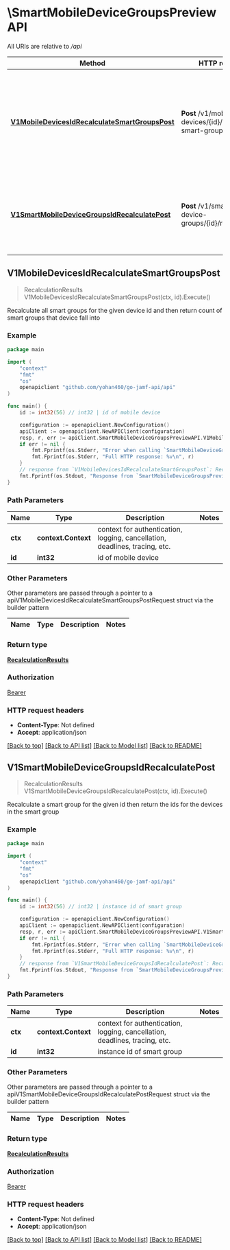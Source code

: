 # \SmartMobileDeviceGroupsPreviewAPI

All URIs are relative to */api*

Method | HTTP request | Description
------------- | ------------- | -------------
[**V1MobileDevicesIdRecalculateSmartGroupsPost**](SmartMobileDeviceGroupsPreviewAPI.md#V1MobileDevicesIdRecalculateSmartGroupsPost) | **Post** /v1/mobile-devices/{id}/recalculate-smart-groups | Recalculate all smart groups for the given device id and then return count of smart groups that device fall into 
[**V1SmartMobileDeviceGroupsIdRecalculatePost**](SmartMobileDeviceGroupsPreviewAPI.md#V1SmartMobileDeviceGroupsIdRecalculatePost) | **Post** /v1/smart-mobile-device-groups/{id}/recalculate | Recalculate a smart group for the given id then return the ids for the devices in the smart group 



## V1MobileDevicesIdRecalculateSmartGroupsPost

> RecalculationResults V1MobileDevicesIdRecalculateSmartGroupsPost(ctx, id).Execute()

Recalculate all smart groups for the given device id and then return count of smart groups that device fall into 



### Example

```go
package main

import (
    "context"
    "fmt"
    "os"
    openapiclient "github.com/yohan460/go-jamf-api/api"
)

func main() {
    id := int32(56) // int32 | id of mobile device

    configuration := openapiclient.NewConfiguration()
    apiClient := openapiclient.NewAPIClient(configuration)
    resp, r, err := apiClient.SmartMobileDeviceGroupsPreviewAPI.V1MobileDevicesIdRecalculateSmartGroupsPost(context.Background(), id).Execute()
    if err != nil {
        fmt.Fprintf(os.Stderr, "Error when calling `SmartMobileDeviceGroupsPreviewAPI.V1MobileDevicesIdRecalculateSmartGroupsPost``: %v\n", err)
        fmt.Fprintf(os.Stderr, "Full HTTP response: %v\n", r)
    }
    // response from `V1MobileDevicesIdRecalculateSmartGroupsPost`: RecalculationResults
    fmt.Fprintf(os.Stdout, "Response from `SmartMobileDeviceGroupsPreviewAPI.V1MobileDevicesIdRecalculateSmartGroupsPost`: %v\n", resp)
}
```

### Path Parameters


Name | Type | Description  | Notes
------------- | ------------- | ------------- | -------------
**ctx** | **context.Context** | context for authentication, logging, cancellation, deadlines, tracing, etc.
**id** | **int32** | id of mobile device | 

### Other Parameters

Other parameters are passed through a pointer to a apiV1MobileDevicesIdRecalculateSmartGroupsPostRequest struct via the builder pattern


Name | Type | Description  | Notes
------------- | ------------- | ------------- | -------------


### Return type

[**RecalculationResults**](RecalculationResults.md)

### Authorization

[Bearer](../README.md#Bearer)

### HTTP request headers

- **Content-Type**: Not defined
- **Accept**: application/json

[[Back to top]](#) [[Back to API list]](../README.md#documentation-for-api-endpoints)
[[Back to Model list]](../README.md#documentation-for-models)
[[Back to README]](../README.md)


## V1SmartMobileDeviceGroupsIdRecalculatePost

> RecalculationResults V1SmartMobileDeviceGroupsIdRecalculatePost(ctx, id).Execute()

Recalculate a smart group for the given id then return the ids for the devices in the smart group 



### Example

```go
package main

import (
    "context"
    "fmt"
    "os"
    openapiclient "github.com/yohan460/go-jamf-api/api"
)

func main() {
    id := int32(56) // int32 | instance id of smart group

    configuration := openapiclient.NewConfiguration()
    apiClient := openapiclient.NewAPIClient(configuration)
    resp, r, err := apiClient.SmartMobileDeviceGroupsPreviewAPI.V1SmartMobileDeviceGroupsIdRecalculatePost(context.Background(), id).Execute()
    if err != nil {
        fmt.Fprintf(os.Stderr, "Error when calling `SmartMobileDeviceGroupsPreviewAPI.V1SmartMobileDeviceGroupsIdRecalculatePost``: %v\n", err)
        fmt.Fprintf(os.Stderr, "Full HTTP response: %v\n", r)
    }
    // response from `V1SmartMobileDeviceGroupsIdRecalculatePost`: RecalculationResults
    fmt.Fprintf(os.Stdout, "Response from `SmartMobileDeviceGroupsPreviewAPI.V1SmartMobileDeviceGroupsIdRecalculatePost`: %v\n", resp)
}
```

### Path Parameters


Name | Type | Description  | Notes
------------- | ------------- | ------------- | -------------
**ctx** | **context.Context** | context for authentication, logging, cancellation, deadlines, tracing, etc.
**id** | **int32** | instance id of smart group | 

### Other Parameters

Other parameters are passed through a pointer to a apiV1SmartMobileDeviceGroupsIdRecalculatePostRequest struct via the builder pattern


Name | Type | Description  | Notes
------------- | ------------- | ------------- | -------------


### Return type

[**RecalculationResults**](RecalculationResults.md)

### Authorization

[Bearer](../README.md#Bearer)

### HTTP request headers

- **Content-Type**: Not defined
- **Accept**: application/json

[[Back to top]](#) [[Back to API list]](../README.md#documentation-for-api-endpoints)
[[Back to Model list]](../README.md#documentation-for-models)
[[Back to README]](../README.md)

